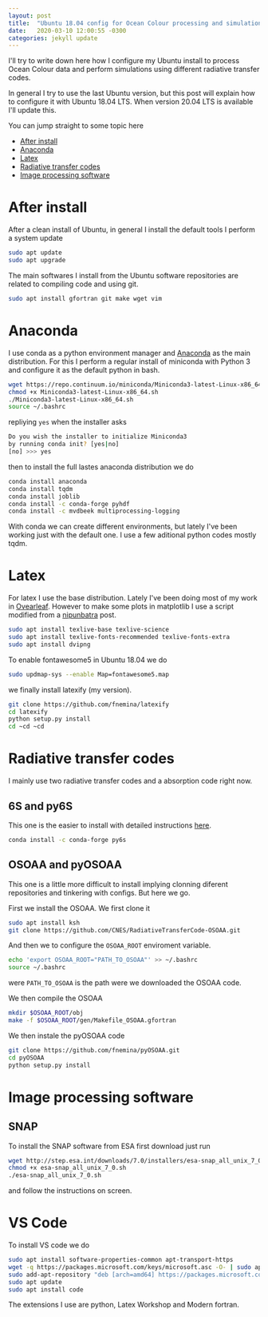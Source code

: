 ```yaml
---
layout: post
title:  "Ubuntu 18.04 config for Ocean Colour processing and simulations"
date:   2020-03-10 12:00:55 -0300
categories: jekyll update
---
```


I'll try to write down here how I configure my Ubuntu install to process Ocean Colour data and perform simulations using different radiative transfer codes.

In general I try to use the last Ubuntu version, but this post will explain how to configure it with Ubuntu 18.04 LTS. When version 20.04 LTS is available I'll update this.

You can jump straight to some topic here

 - [After install](#after-install)
 - [Anaconda](#anaconda)
 - [Latex](#latex)
 - [Radiative transfer codes](#radiative-transfer-codes)
 - [Image processing software](#image-processing-software)

# After install

After a clean install of Ubuntu, in general I install the default tools I perform a system update

```bash
sudo apt update
sudo apt upgrade
```

The main softwares I install from the Ubuntu software repositories are related to compiling code and using git.

```bash
sudo apt install gfortran git make wget vim
```

# Anaconda

I use conda as a python environment manager and [Anaconda](https://www.anaconda.com/) as the main distribution. For this I perform a regular install of miniconda with Python 3 and configure it as the default python in bash.

```bash
wget https://repo.continuum.io/miniconda/Miniconda3-latest-Linux-x86_64.sh
chmod +x Miniconda3-latest-Linux-x86_64.sh
./Miniconda3-latest-Linux-x86_64.sh
source ~/.bashrc
```

repliying `yes` when the installer asks

```bash
Do you wish the installer to initialize Miniconda3
by running conda init? [yes|no]
[no] >>> yes
```

then to install the full lastes anaconda distribution we do

```bash
conda install anaconda 
conda install tqdm
conda install joblib
conda install -c conda-forge pyhdf
conda install -c mvdbeek multiprocessing-logging
```

With conda we can create different environments, but lately I've been working just with the default one. I use a few aditional python codes mostly tqdm.

# Latex

For latex I use the base distribution. Lately I've been doing most of my work in [Ovearleaf](https://www.overleaf.com/). However to make some plots in matplotlib I use a script modified from a [nipunbatra](nipunbatra.github.io) post. 

```bash
sudo apt install texlive-base texlive-science
sudo apt install texlive-fonts-recommended texlive-fonts-extra
sudo apt install dvipng
```

To enable fontawesome5 in Ubuntu 18.04 we do

```bash
sudo updmap-sys --enable Map=fontawesome5.map
```

we finally install latexify (my version).

```bash
git clone https://github.com/fnemina/latexify
cd latexify
python setup.py install
cd ~cd ~cd
```

# Radiative transfer codes

I mainly use two radiative transfer codes and a absorption code right now.

## 6S and py6S

This one is the easier to install with detailed instructions [here](https://py6s.readthedocs.io/).

```bash
conda install -c conda-forge py6s
```

## OSOAA and pyOSOAA

This one is a little more difficult to install implying clonning diferent repositories and tinkering with configs. But here we go.

First we install the OSOAA. We first clone it

```bash
sudo apt install ksh
git clone https://github.com/CNES/RadiativeTransferCode-OSOAA.git
```

And then we to configure the `OSOAA_ROOT` enviroment variable.

```bash
echo 'export OSOAA_ROOT="PATH_TO_OSOAA"' >> ~/.bashrc
source ~/.bashrc
```
were `PATH_TO_OSOAA` is the path were we downloaded the OSOAA code.

We then compile the OSOAA

```bash
mkdir $OSOAA_ROOT/obj
make -f $OSOAA_ROOT/gen/Makefile_OSOAA.gfortran
```

We then instale the pyOSOAA code

```bash
git clone https://github.com/fnemina/pyOSOAA.git
cd pyOSOAA
python setup.py install
```

# Image processing software

## SNAP

To install the SNAP software from ESA first download just run

```bash
wget http://step.esa.int/downloads/7.0/installers/esa-snap_all_unix_7_0.sh
chmod +x esa-snap_all_unix_7_0.sh
./esa-snap_all_unix_7_0.sh
```
and follow the instructions on screen.

# VS Code

To install VS code we do

```bash
sudo apt install software-properties-common apt-transport-https
wget -q https://packages.microsoft.com/keys/microsoft.asc -O- | sudo apt-key add -
sudo add-apt-repository "deb [arch=amd64] https://packages.microsoft.com/repos/vscode stable main"
sudo apt update
sudo apt install code
```

The extensions I use are python, Latex Workshop and Modern fortran.